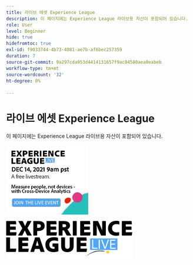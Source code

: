 ```yaml
---
title: 라이브 에셋 Experience League
description: 이 페이지에는 Experience League 라이브용 자산이 포함되어 있습니다.
role: User
level: Beginner
hide: true
hidefromtoc: true
exl-id: f9033744-4b73-4081-ae7b-af6bec257359
duration: 7
source-git-commit: 9a297cda953d4414131657f9ac84580aea0eabeb
workflow-type: tm+mt
source-wordcount: '32'
ht-degree: 0%

---
```


# 라이브 에셋 Experience League

이 페이지에는 Experience League 라이브용 자산이 포함되어 있습니다.

![에피소드 6 사이드바 이미지](assets/exl-live-ep6-sidebar.jpg)

![Experience League 라이브 로고](assets/exl-live-logo.png)
